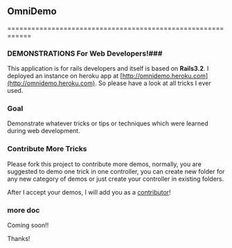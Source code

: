 ## OmniDemo ##

============================================================

### DEMONSTRATIONS For Web Developers!###

This application is for rails developers and itself is based on **Rails3.2**. I deployed an instance on heroku app at [http://omnidemo.heroku.com](http://omnidemo.heroku.com). So please have a look at all tricks I ever used.

### Goal ###
Demonstrate whatever tricks or tips or techniques which were learned during web development.

### Contribute More Tricks ###
Please fork this project to contribute more demos, normally, you are suggested to demo one trick in one controller, you can create new folder for any new category of demos or just create your controller in existing folders.

After I accept your demos, I will add you as a [contributor]()! 

### more doc ###
Coming soon!!

Thanks!
